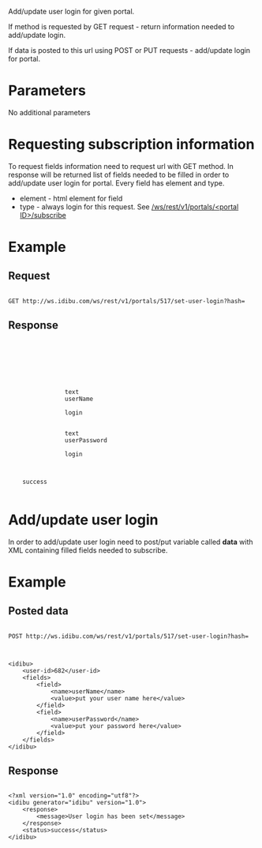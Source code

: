 <p>Add/update user login for given portal.</p>
<p>If method is requested by GET request - return information needed to add/update login.</p>
<p>If data is posted to this url using POST or PUT requests - add/update login for portal.</p>
<h1>
	Parameters</h1>
<p>No additional parameters</p>
<h1>
	Requesting subscription information</h1>
<p>To request fields information need to request url with GET method. In response will be returned list of fields needed to be filled in order to add/update user login for portal. Every field has element and type.</p>
<ul>
	<li>
		element - html element for field</li>
	<li>
		type - always login for this request. See <a href="/docs/wsrestv1portalssubscribe-get-subscription-information-specified-portalsubscribe-portal">/ws/rest/v1/portals/&lt;portal ID&gt;/subscribe</a></li>
</ul>
<h1>
	Example</h1>
<h2>
	Request</h2>
<pre>
<code>
GET http://ws.idibu.com/ws/rest/v1/portals/517/set-user-login?hash=<your hash>
</code></pre>
<h2>
	Response</h2>
<pre>
<code type="xml">
<?xml version="1.0" encoding="utf8"?>
<idibu generator="idibu" version="1.0">
    <response>
        <help></help>
        <fields>
            <field>
                <element>text</element>
                <name>userName</name><title></title>
                <maxchars></maxchars>
                <type>login</type>
            </field>
            <field>
                <element>text</element>
                <name>userPassword</name><title></title>
                <maxchars></maxchars>
                <type>login</type>
            </field>
        </fields>
    </response>
    <status>success</status>
</idibu>
</code></pre>
<h1>
	Add/update user login</h1>
<p>In order to add/update user login need to post/put variable called <strong>data</strong> with XML containing filled fields needed to subscribe.</p>
<h1>
	Example</h1>
<h2>
	Posted data</h2>
<pre>
<code>
POST http://ws.idibu.com/ws/rest/v1/portals/517/set-user-login?hash=<your hash>
</code></pre>
<pre>
<code type="xml">
<?xml version="1.0"?>
&lt;idibu&gt;
    &lt;user-id&gt;682&lt;/user-id&gt;
    &lt;fields&gt;
        &lt;field&gt;
            &lt;name&gt;userName&lt;/name&gt;
            &lt;value&gt;put your user name here&lt;/value&gt;
        &lt;/field&gt;
        &lt;field&gt;
            &lt;name&gt;userPassword&lt;/name&gt;
            &lt;value&gt;put your password here&lt;/value&gt;
        &lt;/field&gt;
    &lt;/fields&gt;
&lt;/idibu&gt;
</code></pre>
<h2>
	Response</h2>
<pre>
<code type="xml">
&lt;?xml version=&quot;1.0&quot; encoding=&quot;utf8&quot;?&gt;
&lt;idibu generator=&quot;idibu&quot; version=&quot;1.0&quot;&gt;
    &lt;response&gt;
        &lt;message&gt;User login has been set&lt;/message&gt;
    &lt;/response&gt;
    &lt;status&gt;success&lt;/status&gt;
&lt;/idibu&gt;
</code></pre>
